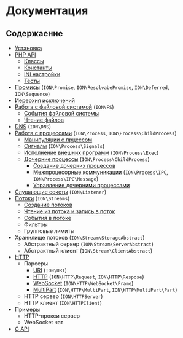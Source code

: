 Документация
====

## Содержаение

* [Установка](./install.md)
* [PHP API](./../../stubs/)
    * [Классы](./../../stubs/classes/)
    * [Константы](./../../stubs/constants.php)
    * [INI настройки](./../../stubs/ION.ini)
    * [Тесты](./../../tests/cases/)
* [Промисы](./promisor.md) (`ION\Promise`, `ION\ResolvabePromise`, `ION\Deferred`, `ION\Sequence`)
* [Иерерхия исключений](./exceptions.md)
* [Работа с файловой системой](./fs.md) (`ION\FS`)
    * [События файловой системы](./fs.md#События-файловой-системы)
    * [Чтение файлов](./fs.md#Чтение-файлов)
* [DNS](./dns.md) (`ION\DNS`)
* [Работа с процессами](./process.md) (`ION\Process`, `ION\Process\ChildProcess`)
    * [Манипуляции с прцессом](./process.md#work)
    * [Сигналы](./process.md#signals) (`ION\Process\Signals`)
    * [Исполнение внешних программ](./process.md#Исполнение-внешних-программ) (`ION\Process\Exec`)
    * [Дочерние процессы](./process.md#Дочерние-процессы) (`ION\Process\ChildProcess`)
        * [Создание дочерних процессов](./process.md#create-childs)
        * [Межпроцесорные коммуникации](./process.md#ipc) (`ION\Process\IPC`, `ION\Process\IPC\Message`)
        * [Управление дочерними процессами](./process.md#childs)
* [Слушающие сокеты](./listeners.md) (`ION\Listener`)
* [Потоки](./streams.md) (`ION\Streams`)
    * [Создание потоков](./streams.md)
    * [Чтение из потока и запись в поток](./streams.md)
    * [События в потоке](./streams.md)
    * Фильтры
    * Групповые лимиты
* Хранилище потоков (`ION\Stream\StorageAbstract`)
    * Абстрактный сервер (`ION\Stream\ServerAbstract`)
    * Абстрактный клиент (`ION\Stream\ClientAbstract`)
* [HTTP](./http.md)
    * Парсеры
        * [URI](./http.md) (`ION\URI`)
        * [HTTP](./http.md) (`ION\HTTP\Request`, `ION\HTTP\Respose`)
        * [WebSocket](./http.md) (`ION\HTTP\WebSocket\Frame`)
        * [MultiPart](./http.md) (`ION\HTTP\MultiPart`, `ION\HTTP\MultiPart\Part`)
    * HTTP сервер (`ION\HTTPServer`)
    * HTTP клиент (`ION\HTTPClient`)
* Примеры
    * HTTP-прокси сервер
    * WebSocket чат 
* [C API](./capi.md)